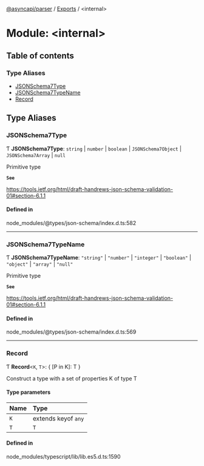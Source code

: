 [@asyncapi/parser](../README.md) / [Exports](../modules.md) / <internal\>

# Module: <internal\>

## Table of contents

### Type Aliases

- [JSONSchema7Type](internal_.md#jsonschema7type)
- [JSONSchema7TypeName](internal_.md#jsonschema7typename)
- [Record](internal_.md#record)

## Type Aliases

### JSONSchema7Type

Ƭ **JSONSchema7Type**: `string` \| `number` \| `boolean` \| `JSONSchema7Object` \| `JSONSchema7Array` \| ``null``

Primitive type

**`See`**

https://tools.ietf.org/html/draft-handrews-json-schema-validation-01#section-6.1.1

#### Defined in

node_modules/@types/json-schema/index.d.ts:582

___

### JSONSchema7TypeName

Ƭ **JSONSchema7TypeName**: ``"string"`` \| ``"number"`` \| ``"integer"`` \| ``"boolean"`` \| ``"object"`` \| ``"array"`` \| ``"null"``

Primitive type

**`See`**

https://tools.ietf.org/html/draft-handrews-json-schema-validation-01#section-6.1.1

#### Defined in

node_modules/@types/json-schema/index.d.ts:569

___

### Record

Ƭ **Record**<`K`, `T`\>: { [P in K]: T }

Construct a type with a set of properties K of type T

#### Type parameters

| Name | Type |
| :------ | :------ |
| `K` | extends keyof `any` |
| `T` | `T` |

#### Defined in

node_modules/typescript/lib/lib.es5.d.ts:1590
